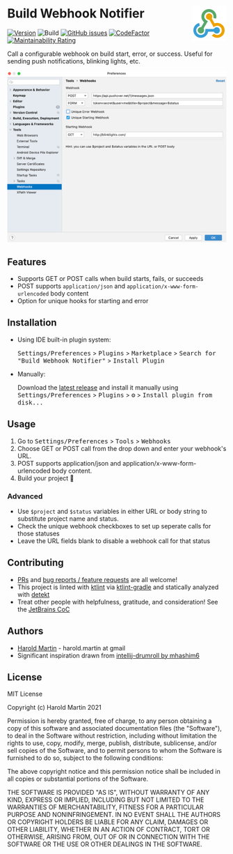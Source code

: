 # Build Webhook Notifier <img align="right" src="media/icon.png" />

[![Version](https://img.shields.io/jetbrains/plugin/v/me.haroldmartin.intellijbuildwebhooknotifier.svg)](https://plugins.jetbrains.com/plugin/PLUGIN_ID)
![Build](https://github.com/hbmartin/intellij-build-webhook-notifier/workflows/Build/badge.svg)
[![GitHub issues](https://img.shields.io/github/issues/hbmartin/intellij-build-webhook-notifier)](https://github.com/hbmartin/intellij-build-webhook-notifier/issues)
[![CodeFactor](https://www.codefactor.io/repository/github/hbmartin/intellij-build-webhook-notifier/badge)](https://www.codefactor.io/repository/github/hbmartin/intellij-build-webhook-notifier)
[![Maintainability Rating](https://sonarcloud.io/api/project_badges/measure?project=hbmartin_intellij-build-webhook-notifier&metric=sqale_rating)](https://sonarcloud.io/dashboard?id=hbmartin_intellij-build-webhook-notifier)

<!-- Plugin description -->
Call a configurable webhook on build start, error, or success. Useful for sending push notifications, blinking lights, etc.
<!-- Plugin description end -->

![Demo Screenshot](media/screenshot.png)

## Features

* Supports GET or POST calls when build starts, fails, or succeeds
* POST supports `application/json` and `application/x-www-form-urlencoded` body content
* Option for unique hooks for starting and error

## Installation

- Using IDE built-in plugin system:
  
  <kbd>Settings/Preferences</kbd> > <kbd>Plugins</kbd> > <kbd>Marketplace</kbd> > <kbd>Search for "Build Webhook Notifier"</kbd> >
  <kbd>Install Plugin</kbd>
  
- Manually:

  Download the [latest release](https://github.com/hbmartin/intellij-build-webhook-notifier/releases/latest) and install it manually using
  <kbd>Settings/Preferences</kbd> > <kbd>Plugins</kbd> > <kbd>⚙️</kbd> > <kbd>Install plugin from disk...</kbd>

## Usage

1. Go to <kbd>Settings/Preferences</kbd> > <kbd>Tools</kbd> > <kbd>Webhooks</kbd>
2. Choose GET or POST call from the drop down and enter your webhook's URL.
3. POST supports application/json and application/x-www-form-urlencoded body content.
4. Build your project 🚀

### Advanced
* Use `$project` and `$status` variables in either URL or body string to substitute project name and status.
* Check the unique webhook checkboxes to set up seperate calls for those statuses
* Leave the URL fields blank to disable a webhook call for that status

## Contributing

* [PRs](https://github.com/hbmartin/intellij-build-webhook-notifier/pulls) and [bug reports / feature requests](https://github.com/hbmartin/intellij-build-webhook-notifier/issues) are all welcome!
* This project is linted with [ktlint](https://github.com/pinterest/ktlint) via [ktlint-gradle](https://github.com/JLLeitschuh/ktlint-gradle/tags) and statically analyzed with [detekt](https://github.com/detekt/detekt)
* Treat other people with helpfulness, gratitude, and consideration! See the [JetBrains CoC](https://confluence.jetbrains.com/display/ALL/JetBrains+Open+Source+and+Community+Code+of+Conduct)

## Authors

* [Harold Martin](https://www.linkedin.com/in/harold-martin-98526971/) - harold.martin at gmail
* Significant inspiration drawn from [intellij-drumroll by mhashim6](https://github.com/mhashim6/intellij-drumroll)

## License

MIT License

Copyright (c) Harold Martin 2021

Permission is hereby granted, free of charge, to any person obtaining a copy
of this software and associated documentation files (the "Software"), to deal
in the Software without restriction, including without limitation the rights
to use, copy, modify, merge, publish, distribute, sublicense, and/or sell
copies of the Software, and to permit persons to whom the Software is
furnished to do so, subject to the following conditions:

The above copyright notice and this permission notice shall be included in all
copies or substantial portions of the Software.

THE SOFTWARE IS PROVIDED "AS IS", WITHOUT WARRANTY OF ANY KIND, EXPRESS OR
IMPLIED, INCLUDING BUT NOT LIMITED TO THE WARRANTIES OF MERCHANTABILITY,
FITNESS FOR A PARTICULAR PURPOSE AND NONINFRINGEMENT. IN NO EVENT SHALL THE
AUTHORS OR COPYRIGHT HOLDERS BE LIABLE FOR ANY CLAIM, DAMAGES OR OTHER
LIABILITY, WHETHER IN AN ACTION OF CONTRACT, TORT OR OTHERWISE, ARISING FROM,
OUT OF OR IN CONNECTION WITH THE SOFTWARE OR THE USE OR OTHER DEALINGS IN THE
SOFTWARE.
